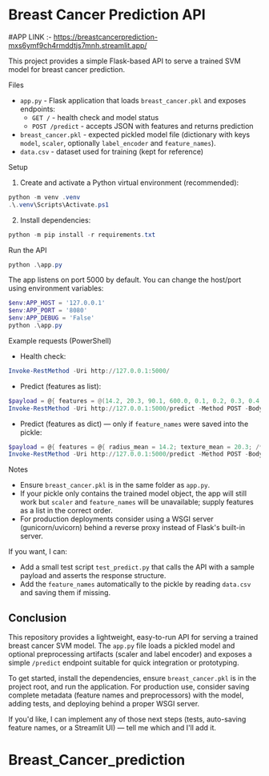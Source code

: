 # Breast Cancer Prediction API

#APP LINK :- https://breastcancerprediction-mxs6ymf9ch4rmddtjs7mnh.streamlit.app/

This project provides a simple Flask-based API to serve a trained SVM model for breast cancer prediction.

Files
- `app.py` - Flask application that loads `breast_cancer.pkl` and exposes endpoints:
  - `GET /` - health check and model status
  - `POST /predict` - accepts JSON with features and returns prediction
- `breast_cancer.pkl` - expected pickled model file (dictionary with keys `model`, `scaler`, optionally `label_encoder` and `feature_names`).
- `data.csv` - dataset used for training (kept for reference)

Setup
1. Create and activate a Python virtual environment (recommended):

```powershell
python -m venv .venv
.\.venv\Scripts\Activate.ps1
```

2. Install dependencies:

```powershell
python -m pip install -r requirements.txt
```

Run the API

```powershell
python .\app.py
```

The app listens on port 5000 by default. You can change the host/port using environment variables:

```powershell
$env:APP_HOST = '127.0.0.1'
$env:APP_PORT = '8080'
$env:APP_DEBUG = 'False'
python .\app.py
```

Example requests (PowerShell)

- Health check:

```powershell
Invoke-RestMethod -Uri http://127.0.0.1:5000/
```

- Predict (features as list):

```powershell
$payload = @{ features = @(14.2, 20.3, 90.1, 600.0, 0.1, 0.2, 0.3, 0.4, 0.5, 0.6, 0.7, 0.8, 0.9, 1.0, 1.1, 1.2, 1.3, 1.4, 1.5, 1.6, 1.7, 1.8, 1.9, 2.0, 2.1, 2.2, 2.3, 2.4, 2.5, 2.6) }
Invoke-RestMethod -Uri http://127.0.0.1:5000/predict -Method POST -Body (ConvertTo-Json $payload) -ContentType 'application/json'
```

- Predict (features as dict) — only if `feature_names` were saved into the pickle:

```powershell
$payload = @{ features = @{ radius_mean = 14.2; texture_mean = 20.3; /* ... */ } }
Invoke-RestMethod -Uri http://127.0.0.1:5000/predict -Method POST -Body (ConvertTo-Json $payload) -ContentType 'application/json'
```

Notes
- Ensure `breast_cancer.pkl` is in the same folder as `app.py`.
- If your pickle only contains the trained model object, the app will still work but `scaler` and `feature_names` will be unavailable; supply features as a list in the correct order.
- For production deployments consider using a WSGI server (gunicorn/uvicorn) behind a reverse proxy instead of Flask's built-in server.

If you want, I can:
- Add a small test script `test_predict.py` that calls the API with a sample payload and asserts the response structure.
- Add the `feature_names` automatically to the pickle by reading `data.csv` and saving them if missing.

## Conclusion

This repository provides a lightweight, easy-to-run API for serving a trained breast cancer SVM model. The `app.py` file loads a pickled model and optional preprocessing artifacts (scaler and label encoder) and exposes a simple `/predict` endpoint suitable for quick integration or prototyping.

To get started, install the dependencies, ensure `breast_cancer.pkl` is in the project root, and run the application. For production use, consider saving complete metadata (feature names and preprocessors) with the model, adding tests, and deploying behind a proper WSGI server.

If you'd like, I can implement any of those next steps (tests, auto-saving feature names, or a Streamlit UI) — tell me which and I'll add it.
# Breast_Cancer_prediction
